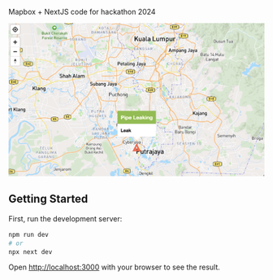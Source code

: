 Mapbox + NextJS code for hackathon 2024

![Alt text](sample.png?raw=true "Hack")

## Getting Started

First, run the development server:

```bash
npm run dev
# or
npx next dev
```

Open [http://localhost:3000](http://localhost:3000) with your browser to see the result.

